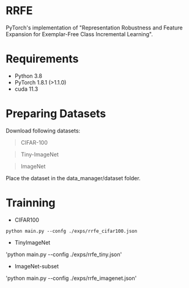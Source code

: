 # RRFE
PyTorch's implementation of "Representation Robustness and Feature Expansion for Exemplar-Free Class Incremental Learning".

# Requirements
+ Python 3.8
+ PyTorch 1.8.1 (>1.1.0)
+ cuda 11.3

# Preparing Datasets
Download following datasets:
> CIFAR-100

> Tiny-ImageNet

> ImageNet

Place the dataset in the data_manager/dataset folder.

# Trainning
+ CIFAR100

```
python main.py --confg ./exps/rrfe_cifar100.json
```

+ TinyImageNet

'python main.py --config ./exps/rrfe_tiny.json'

+ ImageNet-subset

'python main.py --config ./exps/rrfe_imagenet.json'
